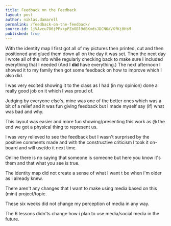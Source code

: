 ```yaml
---
title: Feedback on the Feedback
layout: post
author: niklas.damarell
permalink: /feedback-on-the-feedback/
source-id: 1jVAvcu786jPPxkpPZoOBl9dBXxdsJDCN6aVXfKj0HsM
published: true
---
```

With the identity map I first got all of my pictures then printed, cut and then positioned and glued them down all on the day it was set. Then the next day I wrote all of the info while regularly checking back to make sure I included everything that I needed (And I **did** have everything.) The next afternoon I showed it to my family then got some feedback on how to improve which I also did. 

I was very excited showing it to the class as I had (in my opinion) done a really good job on it which I was proud of.

Judging by everyone else's, mine was one of the better ones which was a bit of a relief and it was fun giving feedback but I made myself say (if) what was bad and why.

This layout was easier and more fun showing/presenting this work as @ the end we got a physical thing to represent us.

I was very relieved to see the feedback but I wasn't surprised by the positive comments made and with the constructive criticism I took it on-board and will use/do it next time.

Online there is no saying that someone is someone but here you know it's them and that what you see is true.

The identity map did not create a sense of what I want t be when i'm older as i already knew.

There aren't any changes that I want to make using media based on this (mini) project/topic.

These six weeks did not change my perception of media in any way.

The 6 lessons didn'ts change how i plan to use media/social media in the future.

